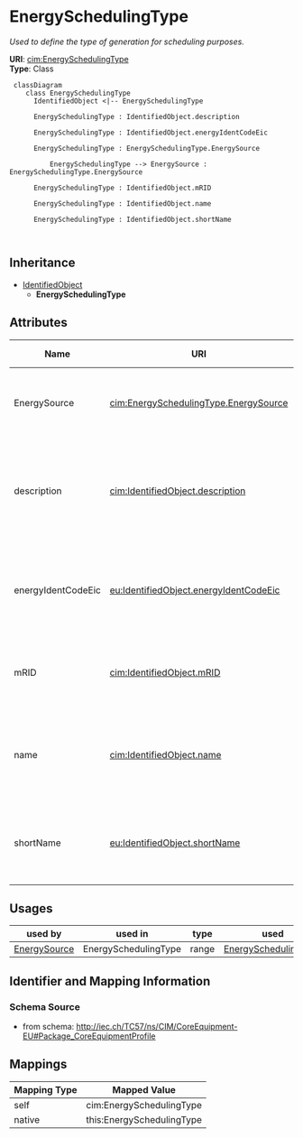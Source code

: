 # EnergySchedulingType


_Used to define the type of generation for scheduling purposes._





**URI**: [cim:EnergySchedulingType](http://iec.ch/TC57/CIM100#EnergySchedulingType)<br />
**Type**: Class




```mermaid
 classDiagram
    class EnergySchedulingType
      IdentifiedObject <|-- EnergySchedulingType
      
      EnergySchedulingType : IdentifiedObject.description
        
      EnergySchedulingType : IdentifiedObject.energyIdentCodeEic
        
      EnergySchedulingType : EnergySchedulingType.EnergySource
        
          EnergySchedulingType --> EnergySource : EnergySchedulingType.EnergySource
        
      EnergySchedulingType : IdentifiedObject.mRID
        
      EnergySchedulingType : IdentifiedObject.name
        
      EnergySchedulingType : IdentifiedObject.shortName
        
      
```





## Inheritance
* [IdentifiedObject](IdentifiedObject.md)
    * **EnergySchedulingType**



## Attributes


| Name | URI | Cardinality and Range | Description | Inheritance |
| ---  | --- | --- | --- | --- |
| EnergySource | [cim:EnergySchedulingType.EnergySource](http://iec.ch/TC57/CIM100#EnergySchedulingType.EnergySource) | 0..* <br />  [EnergySource](EnergySource.md)  | Energy Source of a particular Energy Scheduling Type | direct |
| description | [cim:IdentifiedObject.description](http://iec.ch/TC57/CIM100#IdentifiedObject.description) | 0..1 <br />  string  | The description is a free human readable text describing or naming the object | [IdentifiedObject](IdentifiedObject.md) |
| energyIdentCodeEic | [eu:IdentifiedObject.energyIdentCodeEic](http://iec.ch/TC57/CIM100-European#IdentifiedObject.energyIdentCodeEic) | 0..1 <br />  string  | The attribute is used for an exchange of the EIC code (Energy identification ... | [IdentifiedObject](IdentifiedObject.md) |
| mRID | [cim:IdentifiedObject.mRID](http://iec.ch/TC57/CIM100#IdentifiedObject.mRID) | 1..1 <br />  string  | Master resource identifier issued by a model authority | [IdentifiedObject](IdentifiedObject.md) |
| name | [cim:IdentifiedObject.name](http://iec.ch/TC57/CIM100#IdentifiedObject.name) | 1..1 <br />  string  | The name is any free human readable and possibly non unique text naming the o... | [IdentifiedObject](IdentifiedObject.md) |
| shortName | [eu:IdentifiedObject.shortName](http://iec.ch/TC57/CIM100-European#IdentifiedObject.shortName) | 0..1 <br />  string  | The attribute is used for an exchange of a human readable short name with len... | [IdentifiedObject](IdentifiedObject.md) |





## Usages

| used by | used in | type | used |
| ---  | --- | --- | --- |
| [EnergySource](EnergySource.md) | EnergySchedulingType | range | [EnergySchedulingType](EnergySchedulingType.md) |






## Identifier and Mapping Information







### Schema Source


* from schema: http://iec.ch/TC57/ns/CIM/CoreEquipment-EU#Package_CoreEquipmentProfile





## Mappings

| Mapping Type | Mapped Value |
| ---  | ---  |
| self | cim:EnergySchedulingType |
| native | this:EnergySchedulingType |




